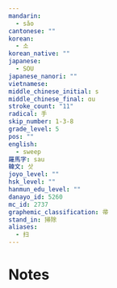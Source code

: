 ```yaml
---
mandarin:
  - sǎo
cantonese: ""
korean:
  - 소
korean_native: ""
japanese:
  - SOU
japanese_nanori: ""
vietnamese:
middle_chinese_initial: s
middle_chinese_final: ɑu
stroke_count: "11"
radical: 手
skip_number: 1-3-8
grade_level: 5
pos: ""
english:
  - sweep
羅馬字: sau
韓文: 삿
joyo_level: ""
hsk_level: ""
hanmun_edu_level: ""
danayo_id: 5260
mc_id: 2737
graphemic_classification: 帚
stand_in: 掃除
aliases:
  - 扫
---
```


# Notes
